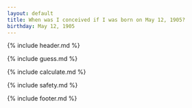 ```yaml
---
layout: default
title: When was I conceived if I was born on May 12, 1905?
birthday: May 12, 1905
---
```


{% include header.md %}

{% include guess.md %}

{% include calculate.md %}

{% include safety.md %}

{% include footer.md %}



